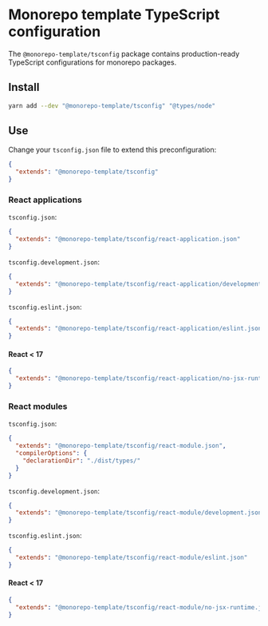 # Monorepo template TypeScript configuration

The `@monorepo-template/tsconfig` package contains production-ready TypeScript
configurations for monorepo packages.

## Install

```sh
yarn add --dev "@monorepo-template/tsconfig" "@types/node"
```

## Use

Change your `tsconfig.json` file to extend this preconfiguration:

```json
{
  "extends": "@monorepo-template/tsconfig"
}
```

### React applications

`tsconfig.json`:

```json
{
  "extends": "@monorepo-template/tsconfig/react-application.json"
}
```

`tsconfig.development.json`:

```json
{
  "extends": "@monorepo-template/tsconfig/react-application/development.json"
}
```

`tsconfig.eslint.json`:

```json
{
  "extends": "@monorepo-template/tsconfig/react-application/eslint.json"
}
```

#### React < 17

```json
{
  "extends": "@monorepo-template/tsconfig/react-application/no-jsx-runtime.json"
}
```

### React modules

`tsconfig.json`:

```json
{
  "extends": "@monorepo-template/tsconfig/react-module.json",
  "compilerOptions": {
    "declarationDir": "./dist/types/"
  }
}
```

`tsconfig.development.json`:

```json
{
  "extends": "@monorepo-template/tsconfig/react-module/development.json"
}
```

`tsconfig.eslint.json`:

```json
{
  "extends": "@monorepo-template/tsconfig/react-module/eslint.json"
}
```

#### React < 17

```json
{
  "extends": "@monorepo-template/tsconfig/react-module/no-jsx-runtime.json"
}
```
